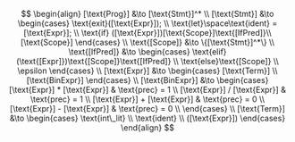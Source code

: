 $$
\begin{align}
    [\text{Prog}] &\to [\text{Stmt}]^* \\
    [\text{Stmt}] &\to
    \begin{cases}
        \text{exit}([\text{Expr}]); \\
        \text{let}\space\text{ident} = [\text{Expr}]; \\
        \text{if} ([\text{Expr}])[\text{Scope}]\text{[IfPred]}\\
        [\text{Scope}]
    \end{cases} \\
    \text{[Scope]} &\to \{[\text{Stmt}]^*\} \\
    \text{[IfPred]} &\to 
    \begin{cases}
        \text{elif}(\text{[Expr]})\text{[Scope]}\text{[IfPred]} \\
        \text{else}\text{[Scope]} \\
        \epsilon
    \end{cases} \\
    [\text{Expr}] &\to
    \begin{cases}
        [\text{Term}] \\
        [\text{BinExpr}]
    \end{cases} \\
    [\text{BinExpr}] &\to
    \begin{cases}
        [\text{Expr}] * [\text{Expr}] & \text{prec} = 1 \\
        [\text{Expr}] / [\text{Expr}] & \text{prec} = 1 \\
        [\text{Expr}] + [\text{Expr}] & \text{prec} = 0 \\
        [\text{Expr}] - [\text{Expr}] & \text{prec} = 0 \\
    \end{cases} \\ 
    [\text{Term}] &\to
    \begin{cases}
        \text{int\_lit} \\
        \text{ident} \\
        ([\text{Expr}])
    \end{cases}
\end{align}
$$
